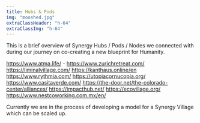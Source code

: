 ```yaml
---
title: Hubs & Pods
img: "mooshed.jpg"
extraClassHeader: "h-64"
extraClassImg: "h-64"
---
```


This is a brief overview of Synergy Hubs / Pods / Nodes we connected with during our journey on co-creating a new blueprint for Humanity. 

https://www.atma.life/ - https://www.zurichretreat.com/
https://liminalvillage.com/
https://kanthaus.online/en
https://www.rythmia.com/
https://utopiacornucopia.org/
https://www.casitaverde.com/
https://the-door.net/the-colorado-center/alliances/
https://impacthub.net/
https://ecovillage.org/
https://www.nestcoworking.com.mx/en/

Currently we are in the process of developing a model for a Synergy Village which can be scaled up. 
